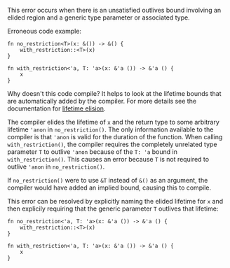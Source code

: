 This error occurs when there is an unsatisfied outlives bound involving an
elided region and a generic type parameter or associated type.

Erroneous code example:

```compile_fail,E0311
fn no_restriction<T>(x: &()) -> &() {
    with_restriction::<T>(x)
}

fn with_restriction<'a, T: 'a>(x: &'a ()) -> &'a () {
    x
}
```

Why doesn't this code compile? It helps to look at the lifetime bounds that are
automatically added by the compiler. For more details see the documentation for
[lifetime elision]( https://doc.rust-lang.org/reference/lifetime-elision.html).

The compiler elides the lifetime of `x` and the return type to some arbitrary
lifetime `'anon` in `no_restriction()`. The only information available to the
compiler is that `'anon` is valid for the duration of the function. When
calling `with_restriction()`, the compiler requires the completely unrelated
type parameter `T` to outlive `'anon` because of the `T: 'a` bound in
`with_restriction()`. This causes an error because `T` is not required to
outlive `'anon` in `no_restriction()`.

If `no_restriction()` were to use `&T` instead of `&()` as an argument, the
compiler would have added an implied bound, causing this to compile.

This error can be resolved by explicitly naming the elided lifetime for `x` and
then explicily requiring that the generic parameter `T` outlives that lifetime:

```
fn no_restriction<'a, T: 'a>(x: &'a ()) -> &'a () {
    with_restriction::<T>(x)
}

fn with_restriction<'a, T: 'a>(x: &'a ()) -> &'a () {
    x
}
```
